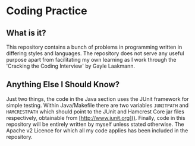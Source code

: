 Coding Practice
===============

What is it?
-----------

This repository contains a bunch of problems in programming written in differing styles and languages. The repository does not serve any useful purpose apart from facilitating my own learning as I work through the 'Cracking the Coding Interview' by Gayle Laakmann.

Anything Else I Should Know?
----------------------------

Just two things, the code in the Java section uses the JUnit framework for simple testing. Within Java/Makefile there are two variables `JUNITPATH` and `HAMCRESTPATH` which should point to the JUnit and Hamcrest Core jar files respectively, obtainable from [http://www.junit.org](). 
Finally, code in this repository will be entirely written by myself unless stated otherwise. The Apache v2 Licence for which all my code applies has been included in the repository.
